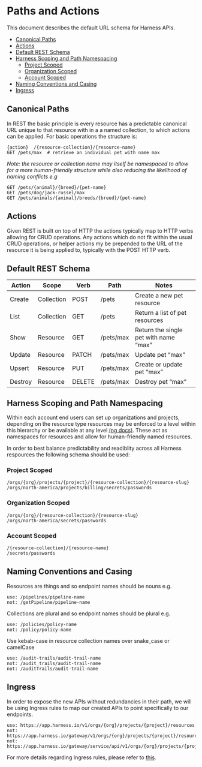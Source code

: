 # Paths and Actions 

This document describes the default URL schema for Harness APIs.

- [Canonical Paths](#canonical-paths)
- [Actions](#actions)
- [Default REST Schema](#default-rest-schema)
- [Harness Scoping and Path Namespacing](#harness-scoping-and-path-namespacing)
  * [Project Scoped](#project-scoped)
  * [Organization Scoped](#organization-scoped)
  * [Account Scoped](#account-scoped)
- [Naming Conventions and Casing](#naming-conventions-and-casing)
- [Ingress](#ingress)


## Canonical Paths

In REST the basic principle is every resource has a predictable canonical URL unique to that resource with in a a named collection, to which actions can be applied. For basic operations the structure is: 

```
{action}  /{resource-collection}/{resource-name}
GET /pets/max  # retrieve an individual pet with name max
```

_Note: the resource or collection name may itself be namespaced to allow for a more human-friendly structure while also reducing the likelihood of naming conflicts e.g_

```
GET /pets/{animal}/{breed}/{pet-name}
GET /pets/dog/jack-russel/max
GET /pets/animals/{animal}/breeds/{breed}/{pet-name}
```

## Actions

Given REST is built on top of HTTP the actions typically map to HTTP verbs allowing for CRUD operations. Any actions which do not fit within the usual CRUD operations, or helper actions my be prepended to the URL of the resource it is being applied to, typically with the POST HTTP verb.

## Default REST Schema 

| Action  | Scope      | Verb   | Path      | Notes                                 |
|---------|------------|--------|-----------|---------------------------------------|
| Create  | Collection | POST   | /pets     | Create a new pet resource             |
| List    | Collection | GET    | /pets     | Return a list of pet resources        |
| Show    | Resource   | GET    | /pets/max | Return the single pet with name “max” |
| Update  | Resource   | PATCH  | /pets/max | Update pet “max”                      |
| Upsert  |  Resource  | PUT    | /pets/max | Create or update pet “max”            |
| Destroy | Resource   | DELETE | /pets/max | Destroy pet “max”                     |

## Harness Scoping and Path Namespacing

Within each account end users can set up organizations and projects, depending on the resource type resources may be enforced to a level within this hierarchy or be available at any level [(ng docs)](https://ngdocs.harness.io/article/7fibxie636-projects-and-organizations). These act as namespaces for resources and allow for human-friendly named resources.

In order to best balance predictability and readiblity across all Harness respources the following schema should be used:

### Project Scoped

```
/orgs/{org}/projects/{project}/{resource-collection}/{resource-slug}
/orgs/north-america/projects/billing/secrets/passwords
```

### Organization Scoped

```
/orgs/{org}/{resource-collection}/{resource-slug}
/orgs/north-america/secrets/passwords
```

### Account Scoped

```
/{resource-collection}/{resource-name}
/secrets/passwords
```

## Naming Conventions and Casing 

Resources are things and so endpoint names should be nouns e.g. 

```
use: /pipelines/pipeline-name
not: /getPipeline/pipeline-name
```

Collections are plural and so endpoint names should be plural e.g.

```
use: /policies/policy-name
not: /policy/policy-name
```

Use kebab-case in resource collection names over snake_case or camelCase
```
use: /audit-trails/audit-trail-name
not: /audit_trails/audit-trail-name
not: /auditTrails/audit-trail-name
```

## Ingress

In order to expose the new APIs without redundancies in their path, we will be using Ingress rules to map our created APIs to point specifically to our endpoints.
```
use: https://app.harness.io/v1/orgs/{org}/projects/{project}/resources
not: https://app.harness.io/gateway/v1/orgs/{org}/projects/{project}/resources
not: https://app.harness.io/gateway/service/api/v1/orgs/{org}/projects/{project}/resources
```

For more details regarding Ingress rules, please refer to [this](https://harness.atlassian.net/wiki/spaces/PLATFORM/pages/21061108683/RFC-002+-+Remove+gateway+and+micro+service+details+from+API).